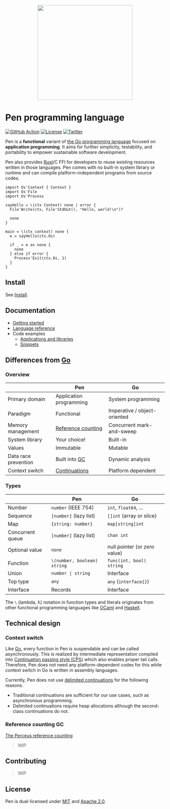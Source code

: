 <p align="center"><img width="300px" src="https://pen-lang.org/favicon.svg" /></p>

# Pen programming language

[![GitHub Action](https://img.shields.io/github/workflow/status/pen-lang/pen/test?style=flat-square)](https://github.com/pen-lang/pen/actions)
[![License](https://img.shields.io/badge/license-MIT%20%2B%20Apache%202.0-yellow?style=flat-square)](https://github.com/pen-lang/pen#license)
[![Twitter](https://img.shields.io/badge/twitter-%40pen__language-blue?style=flat-square)](https://twitter.com/pen_language)

Pen is a **functional** variant of [the Go programming language][go] focused on **application programming**. It aims for further simplicity, testability, and portability to empower sustainable software development.

Pen also provides [Rust][rust]/C FFI for developers to reuse existing resources written in those languages. Pen comes with no built-in system library or runtime and can compile platform-independent programs from source codes.

```pen
import Os'Context { Context }
import Os'File
import Os'Process

sayHello = \(ctx Context) none | error {
  File'Write(ctx, File'StdOut(), "Hello, world!\n")?

  none
}

main = \(ctx context) none {
  e = sayHello(ctx.Os)

  if _ = e as none {
    none
  } else if error {
    Process'Exit(ctx.Os, 1)
  }
}
```

## Install

See [Install](https://pen-lang.org/introduction/install.html).

## Documentation

- [Getting started](https://pen-lang.org/introduction/getting-started.html)
- [Language reference](https://pen-lang.org/references/language/syntax.html)
- Code examples
  - [Applications and libraries](https://github.com/pen-lang/pen/tree/main/examples)
  - [Snippets](https://pen-lang.org/examples)

## Differences from [Go][go]

### Overview

|                      | Pen                      | Go                           |
| -------------------- | ------------------------ | ---------------------------- |
| Primary domain       | Application programming  | System programming           |
| Paradigm             | Functional               | Imperative / object-oriented |
| Memory management    | [Reference counting][gc] | Concurrent mark-and-sweep    |
| System library       | Your choice!             | Built-in                     |
| Values               | Immutable                | Mutable                      |
| Data race prevention | Built into [GC][gc]      | Dynamic analysis             |
| Context switch       | [Continuations][cps]     | Platform dependent           |

### Types

|                  | Pen                         | Go                             |
| ---------------- | --------------------------- | ------------------------------ |
| Number           | `number` (IEEE 754)         | `int`, `float64`, ...          |
| Sequence         | `[number]` (lazy list)      | `[]int` (array or slice)       |
| Map              | `{string: number}`          | `map[string]int`               |
| Concurrent queue | `[number]` (lazy list)      | `chan int`                     |
| Optional value   | `none`                      | null pointer (or _zero_ value) |
| Function         | `\(number, boolean) string` | `func(int, bool) string`       |
| Union            | `number \| string`          | Interface                      |
| Top type         | `any`                       | `any` (`interface{}`)          |
| Interface        | Records                     | Interface                      |

The `\` (lambda, λ) notation in function types and literals originates from other functional programming languages like [OCaml](https://ocaml.org) and [Haskell](https://haskell.org).

## Technical design

### Context switch

Like [Go][go], every function in Pen is suspendable and can be called asynchronously. This is realized by intermediate representation compiled into [Continuation passing style (CPS)](https://en.wikipedia.org/wiki/Continuation-passing_style) which also enables proper tail calls. Therefore, Pen does not need any platform-dependent codes for this while context switch in Go is written in assembly languages.

Currently, Pen does not use [delimited continuations](https://en.wikipedia.org/wiki/Delimited_continuation) for the following reasons.

- Traditional continuations are sufficient for our use cases, such as asynchronous programming.
- Delimited continuations require heap allocations although the second-class continuations do not.

### Reference counting GC

[The Perceus reference counting][perceus]

> WIP

## Contributing

> WIP

## License

Pen is dual-licensed under [MIT](LICENSE-MIT) and [Apache 2.0](LICENSE-APACHE).

[cps]: #continuation-passing-style-cps
[gc]: #the-perceus-reference-counting
[go]: https://go.dev/
[perceus]: https://www.microsoft.com/en-us/research/publication/perceus-garbage-free-reference-counting-with-reuse/
[rust]: https://www.rust-lang.org/
